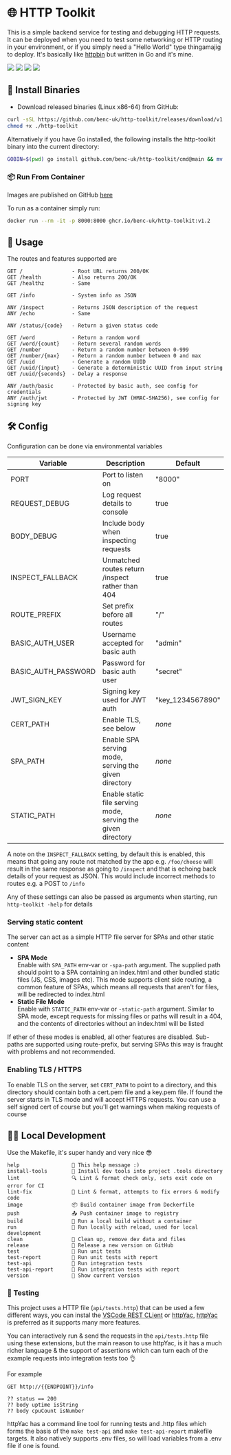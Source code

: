 # 🌐 HTTP Toolkit

This is a simple backend service for testing and debugging HTTP requests. It can be deployed when you need to test some
networking or HTTP routing in your environment, or if you simply need a "Hello World" type thingamajig to deploy. It's
basically like [httpbin](https://github.com/postmanlabs/httpbin) but written in Go and it's mine.

![](https://img.shields.io/github/license/benc-uk/http-toolkit)
![](https://img.shields.io/github/last-commit/benc-uk/http-toolkit)
![](https://img.shields.io/github/release/benc-uk/http-toolkit)
![](https://img.shields.io/github/actions/workflow/status/benc-uk/http-toolkit/ci-build.yaml?label=ci-build)

## 💾 Install Binaries

- Download released binaries (Linux x86-64) from GitHub:

```bash
curl -sSL https://github.com/benc-uk/http-toolkit/releases/download/v1.2/http-toolkit -o ./http-toolkit
chmod +x ./http-toolkit
```

Alternatively if you have Go installed, the following installs the http-toolkit binary into the current directory:

```bash
GOBIN=$(pwd) go install github.com/benc-uk/http-toolkit/cmd@main && mv ./cmd ./http-toolkit
```

### 📦 Run From Container

Images are published on GitHub [here](https://github.com/benc-uk/http-toolkit/pkgs/container/http-tool)

To run as a container simply run:

```bash
docker run --rm -it -p 8000:8000 ghcr.io/benc-uk/http-toolkit:v1.2
```

## 🏹 Usage

The routes and features supported are

```text
GET /                - Root URL returns 200/OK
GET /health          - Also returns 200/OK
GET /healthz         - Same

GET /info            - System info as JSON

ANY /inspect         - Returns JSON description of the request
ANY /echo            - Same

ANY /status/{code}   - Return a given status code

GET /word            - Return a random word
GET /word/{count}    - Return several random words
GET /number          - Return a random number between 0-999
GET /number/{max}    - Return a random number between 0 and max
GET /uuid            - Generate a random UUID
GET /uuid/{input}    - Generate a deterministic UUID from input string
GET /uuid/{seconds}  - Delay a response

ANY /auth/basic      - Protected by basic auth, see config for credentials
ANY /auth/jwt        - Protected by JWT (HMAC-SHA256), see config for signing key
```

## 🛠️ Config

Configuration can be done via environmental variables

| Variable            | Description                                                  | Default          |
| ------------------- | ------------------------------------------------------------ | ---------------- |
| PORT                | Port to listen on                                            | "8000"           |
| REQUEST_DEBUG       | Log request details to console                               | true             |
| BODY_DEBUG          | Include body when inspecting requests                        | true             |
| INSPECT_FALLBACK    | Unmatched routes return /inspect rather than 404             | true             |
| ROUTE_PREFIX        | Set prefix before all routes                                 | "/"              |
| BASIC_AUTH_USER     | Username accepted for basic auth                             | "admin"          |
| BASIC_AUTH_PASSWORD | Password for basic auth user                                 | "secret"         |
| JWT_SIGN_KEY        | Signing key used for JWT auth                                | "key_1234567890" |
| CERT_PATH           | Enable TLS, see below                                        | _none_           |
| SPA_PATH            | Enable SPA serving mode, serving the given directory         | _none_           |
| STATIC_PATH         | Enable static file serving mode, serving the given directory | _none_           |

A note on the `INSPECT_FALLBACK` setting, by default this is enabled, this means that going any route not matched by the
app e.g. `/foo/cheese` will result in the same response as going to `/inspect` and that is echoing back details of your
request as JSON. This would include incorrect methods to routes e.g. a POST to `/info`

Any of these settings can also be passed as arguments when starting, run `http-toolkit -help` for details

### Serving static content

The server can act as a simple HTTP file server for SPAs and other static content

- **SPA Mode**  
  Enable with `SPA_PATH` env-var or `-spa-path` argument. The supplied path should point to a SPA containing an index.html and other bundled static files (JS, CSS, images etc). This mode supports client side routing, a common feature of SPAs, which means all requests that aren't for files, will be redirected to index.html
- **Static File Mode**  
  Enable with `STATIC_PATH` env-var or `-static-path` argument. Similar to SPA mode, except requests for missing files or paths will result in a 404, and the contents of directories without an index.html will be listed

If ether of these modes is enabled, all other features are disabled. Sub-paths are supported using route-prefix, but serving SPAs this way is fraught with problems and not recommended.

### Enabling TLS / HTTPS

To enable TLS on the server, set `CERT_PATH` to point to a directory, and this directory should contain both a cert.pem
file and a key.pem file. If found the server starts in TLS mode and will accept HTTPS requests. You can use a self signed
cert of course but you'll get warnings when making requests of course

## 🧑‍💻 Local Development

Use the Makefile, it's super handy and very nice 😎

```
help                 💬 This help message :)
install-tools        🔮 Install dev tools into project .tools directory
lint                 🔍 Lint & format check only, sets exit code on error for CI
lint-fix             📝 Lint & format, attempts to fix errors & modify code
image                📦 Build container image from Dockerfile
push                 📤 Push container image to registry
build                🔨 Run a local build without a container
run                  🏃 Run locally with reload, used for local development
clean                🧹 Clean up, remove dev data and files
release              🚀 Release a new version on GitHub
test                 🧪 Run unit tests
test-report          📜 Run unit tests with report
test-api             🔬 Run integration tests
test-api-report      📜 Run integration tests with report
version              📝 Show current version
```

### 🧪 Testing

This project uses a HTTP file (`api/tests.http`) that can be used a few different ways, you can instal the [VSCode REST CLient](https://marketplace.visualstudio.com/items?itemName=humao.rest-client) or [httpYac](https://marketplace.visualstudio.com/items?itemName=anweber.vscode-httpyac), [httpYac](https://httpyac.github.io/) is preferred as it supports many more features.

You can interactively run & send the requests in the `api/tests.http` file using these extensions, but the main reason to use httpYac, is it has a much richer language & the support of assertions which can turn each of the example requests into integration tests too 👌

For example

```http
GET http://{{ENDPOINT}}/info

?? status == 200
?? body uptime isString
?? body cpuCount isNumber
```

httpYac has a command line tool for running tests and .http files which forms the basis of the `make test-api` and `make test-api-report` makefile targets. It also natively supports .env files, so will load variables from a .env file if one is found.
